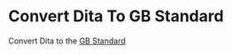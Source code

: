 # Convert Dita To GB Standard
Convert Dita to the [GB Standard](https://metacpan.org/pod/Dita::GB::Standard)

